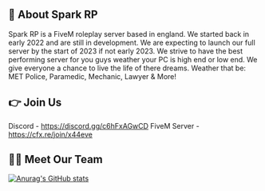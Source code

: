 ## 👋 About Spark RP
Spark RP is a FiveM roleplay server based in england. We started back in early 2022 and are still in development.
We are expecting to launch our full server by the start of 2023 if not early 2023. We strive to have the best
performing server for you guys weather your PC is high end or low end. We give everyone a chance to live the 
life of there dreams. Weather that be: MET Police, Paramedic, Mechanic, Lawyer & More!

## 👉 Join Us
Discord - https://discord.gg/c6hFxAGwCD
FiveM Server  - https://cfx.re/join/x44eve

## 👨‍💻 Meet Our Team
[![Anurag's GitHub stats](https://github-readme-stats.vercel.app/api?username=SPKReality)](https://github.com/anuraghazra/github-readme-stats)
